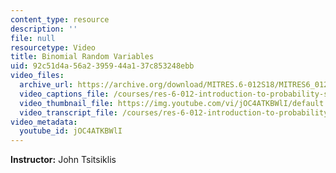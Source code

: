 ```yaml
---
content_type: resource
description: ''
file: null
resourcetype: Video
title: Binomial Random Variables
uid: 92c51d4a-56a2-3959-44a1-37c853248ebb
video_files:
  archive_url: https://archive.org/download/MITRES.6-012S18/MITRES6_012S18_L05-06_300k.mp4
  video_captions_file: /courses/res-6-012-introduction-to-probability-spring-2018/551001cd075054528403a298414e0dfe_jOC4ATKBWlI.vtt
  video_thumbnail_file: https://img.youtube.com/vi/jOC4ATKBWlI/default.jpg
  video_transcript_file: /courses/res-6-012-introduction-to-probability-spring-2018/2d5f82d0563e2325bb9a857c3bdf81c6_jOC4ATKBWlI.pdf
video_metadata:
  youtube_id: jOC4ATKBWlI
---
```


**Instructor:** John Tsitsiklis